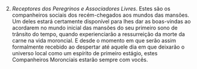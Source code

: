 2. *Receptores dos Peregrinos e Associadores Livres*. Estes são os companheiros sociais dos recém-chegados aos mundos das mansões. Um deles estará certamente disponível para lhes dar as boas-vindas ao acordarem no mundo inicial das mansões do seu primeiro sono de trânsito do tempo, quando experienciarão a ressurreição da morte da carne na vida moroncial. E desde o momento em que serão assim formalmente recebido ao despertar até aquele dia em que deixarão o universo local como um espírito de primeiro estágio, estes Companheiros Moronciais estarão sempre com vocês.